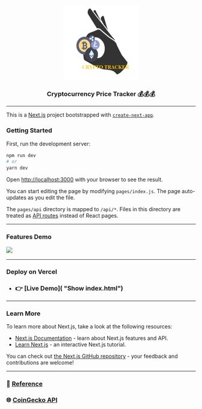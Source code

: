 <p align="center">
<img src="public/logo.png" alt="Logo" width="200" height="200" justify-items="center"/>
<h3 align="center">Cryptocurrency Price Tracker 💰💰💰</h3>
</p>

---

This is a [Next.js](https://nextjs.org/) project bootstrapped with [`create-next-app`](https://github.com/vercel/next.js/tree/canary/packages/create-next-app).

### Getting Started

First, run the development server:

```bash
npm run dev
# or
yarn dev
```

Open [http://localhost:3000](http://localhost:3000) with your browser to see the result.

You can start editing the page by modifying `pages/index.js`. The page auto-updates as you edit the file.

The `pages/api` directory is mapped to `/api/*`. Files in this directory are treated as [API routes](https://nextjs.org/docs/api-routes/introduction) instead of React pages.

---

### Features Demo

![](public/demo.gif)

---

### Deploy on Vercel

- ### 👉 [Live Demo]( "Show index.html")

---

### Learn More

To learn more about Next.js, take a look at the following resources:

- [Next.js Documentation](https://nextjs.org/docs) - learn about Next.js features and API.
- [Learn Next.js](https://nextjs.org/learn) - an interactive Next.js tutorial.

You can check out [the Next.js GitHub repository](https://github.com/vercel/next.js/) - your feedback and contributions are welcome!

---

### 🚩 [Reference](https://youtu.be/Kff_KRvpxj4 "Reference")

### 🌐 [CoinGecko API](https://www.coingecko.com/en/api/documentation "API documentation")

